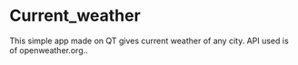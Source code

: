 # Current_weather
This simple app made on QT gives current weather of any city. 
API used  is of openweather.org..
